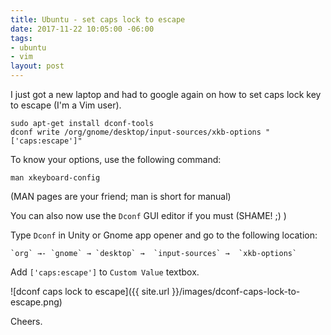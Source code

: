 ```yaml
---
title: Ubuntu - set caps lock to escape
date: 2017-11-22 10:05:00 -06:00
tags:
- ubuntu
- vim
layout: post
---
```


I just got a new laptop and had to google again on how to set caps lock key to escape (I'm a Vim user).

```
sudo apt-get install dconf-tools
dconf write /org/gnome/desktop/input-sources/xkb-options "['caps:escape']"
```

To know your options, use the following command:

`man xkeyboard-config`

(MAN pages are your friend; man is short for manual)

You can also now use the `Dconf` GUI editor if you must (SHAME! ;) )

Type `Dconf` in Unity or Gnome app opener and go to the following location:


```
`org` →- `gnome` → `desktop` →  `input-sources` →  `xkb-options`
```

Add `['caps:escape']` to `Custom Value` textbox.

![dconf caps lock to escape]({{ site.url }}/images/dconf-caps-lock-to-escape.png)

Cheers.

